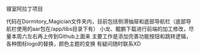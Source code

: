 寝室阿拉丁项目

代码在Dormitory_Magician文件夹内，目前包括侧滑抽屉和底部导航栏（底部导航栏使用的aar包在/app/libs目录下有）
小龙、鲲鹏下载进行前端的加工修改，尽量本周六左右再上传到Github上面来
主要工作是添加完善功能按钮和跳转逻辑，各种图标logo的替换，颜色主题的变换
有疑问随时联系XD